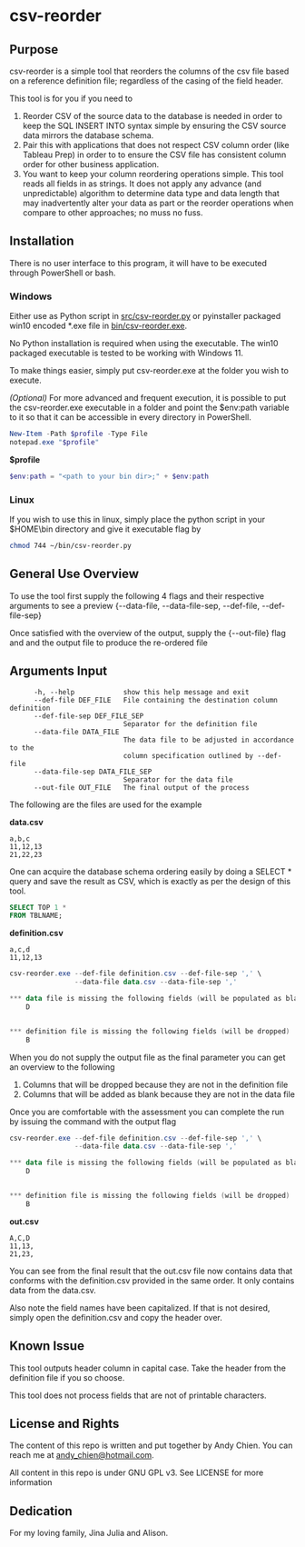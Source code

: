 ﻿# csv-reorder

## Purpose
csv-reorder is a simple tool that reorders the columns of the csv file based on a reference definition file; regardless of the casing of the field header.

This tool is for you if you need to
1. Reorder CSV of the source data to the database is needed in order to 
keep the SQL INSERT INTO syntax simple by ensuring the CSV source data mirrors 
the database schema.
2. Pair this with applications that does not respect CSV column order (like 
Tableau Prep) in order to to ensure the CSV file has consistent column order 
for other business application.
3. You want to keep your column reordering operations simple. This tool reads 
all fields in as strings. It does not apply any advance (and unpredictable) 
algorithm to determine data type and data length that may inadvertently 
alter your data as part or the reorder operations when compare to other 
approaches; no muss no fuss.

## Installation
There is no user interface to this program, it will have to be executed through PowerShell or bash.

### Windows
Either use as Python script in [src/csv-reorder.py](https://github.com/andychien009/csv-reorder/blob/main/src/csv-reorder.py) or pyinstaller packaged win10 encoded *.exe file in [bin/csv-reorder.exe](https://github.com/andychien009/csv-reorder/blob/main/bin/csv-reorder.exe).

No Python installation is required when using the executable. The win10 packaged executable is tested to be working with Windows 11.

To make things easier, simply put csv-reorder.exe at the folder you wish to execute.

_(Optional)_ For more advanced and frequent execution, it is possible to put the csv-reorder.exe executable in a folder and point the $env:path variable to it so that it can be accessible in every directory in PowerShell.

```PowerShell
New-Item -Path $profile -Type File
notepad.exe "$profile"
```

**$profile**
```PowerShell
$env:path = "<path to your bin dir>;" + $env:path
```

### Linux
If you wish to use this in linux, simply place the python script in your
$HOME\bin directory and give it executable flag by

```bash
chmod 744 ~/bin/csv-reorder.py
```


## General Use Overview
To use the tool first supply the following 4 flags and their respective
arguments to see a preview {--data-file, --data-file-sep, --def-file, 
--def-file-sep}

Once satisfied with the overview of the output, supply the {--out-file} flag 
and and the output file to produce the re-ordered file

## Arguments Input
```
      -h, --help            show this help message and exit
      --def-file DEF_FILE   File containing the destination column definition
      --def-file-sep DEF_FILE_SEP
                            Separator for the definition file
      --data-file DATA_FILE
                            The data file to be adjusted in accordance to the
                            column specification outlined by --def-file
      --data-file-sep DATA_FILE_SEP
                            Separator for the data file
      --out-file OUT_FILE   The final output of the process
```

The following are the files are used for the example

**data.csv**
```
a,b,c
11,12,13
21,22,23
```

One can acquire the database schema ordering easily by doing a SELECT * query
and save the result as CSV, which is exactly as per the design of this tool.

```SQL
SELECT TOP 1 *
FROM TBLNAME;
```

**definition.csv**
```
a,c,d
11,12,13
```

```PowerShell
csv-reorder.exe --def-file definition.csv --def-file-sep ',' \
                --data-file data.csv --data-file-sep ','

*** data file is missing the following fields (will be populated as blank )
    D


*** definition file is missing the following fields (will be dropped)
    B
```

When you do not supply the output file as the final parameter you can get an
overview to the following
1. Columns that will be dropped because they are not in the definition file
2. Columns that will be added as blank because they are not in the data file

Once you are comfortable with the assessment you can complete the run by
issuing the command with the output flag

```PowerShell
csv-reorder.exe --def-file definition.csv --def-file-sep ',' \
                --data-file data.csv --data-file-sep ','

*** data file is missing the following fields (will be populated as blank )
    D


*** definition file is missing the following fields (will be dropped)
    B
```

**out.csv**
```
A,C,D
11,13,
21,23,
```

You can see from the final result that the out.csv file now contains data that
conforms with the definition.csv provided in the same order. It only contains 
data from the data.csv.

Also note the field names have been capitalized. If that is not desired,
simply open the definition.csv and copy the header over.

## Known Issue
This tool outputs header column in capital case. Take the header from
the definition file if you so choose.

This tool does not process fields that are not of printable characters.

## License and Rights
The content of this repo is written and put together by Andy Chien. You can
reach me at andy_chien@hotmail.com.

All content in this repo is under GNU GPL v3. See LICENSE for more information

## Dedication
For my loving family, Jina Julia and Alison.
